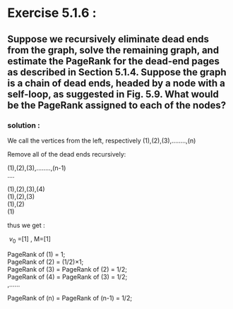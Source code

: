 
# Exercise 5.1.6 :<br>
## Suppose we recursively eliminate dead ends from the graph, solve the remaining graph, and estimate the PageRank for the dead-end pages as described in Section 5.1.4. Suppose the graph is a chain of dead ends, headed by a node with a self-loop, as suggested in Fig. 5.9. What would be the PageRank assigned to each of the nodes?



### solution :

We call the vertices from the left, respectively (1),(2),(3),........,(n)

Remove all of the dead ends recursively:
 
(1),(2),(3),........,(n-1)<br>
 ....
 
(1),(2),(3),(4)<br>
(1),(2),(3)<br>
(1),(2)<br>
(1)<br>

thus we get :


$\begin{equation*}
\ {v}_0
\end{equation*}$ =[1] , M=[1] 

PageRank of (1) = 1;<br>
PageRank of (2) = (1/2)×1;<br>
PageRank of (3) = PageRank of (2) = 1/2;<br>
PageRank of (4) = PageRank of (3) = 1/2;<br>
,......

PageRank of (n) = PageRank of (n-1) = 1/2;<br>







```python

```
